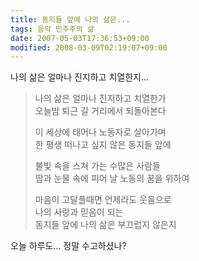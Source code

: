 ```yaml
---
title: 동지들 앞에 나의 삶은...
tags: 음악 민주주의 삶
date: 2007-05-03T17:36:53+09:00
modified: 2008-03-09T02:19:07+09:00
---
```

나의 삶은 얼마나 진지하고 치열한지...

> 나의 삶은 얼마나 진지하고 치열한가  
> 오늘밤 퇴근 길 거리에서 되돌아본다  
>   
> 이 세상에 태어나 노동자로 살아가며  
> 한 평생 떠나고 싶지 않은 동지들 앞에  
>   
> 불빛 속을 스쳐 가는 수많은 사람들  
> 땀과 눈물 속에 피어 날 노동의 꿈을 위하여  
>   
> 마음이 고달플때면 언제라도 웃음으로  
> 나의 사랑과 믿음이 되는  
> 동지들 앞에 나의 삶은 부끄럽지 않은지

오늘 하루도... 정말 수고하셨나?  

